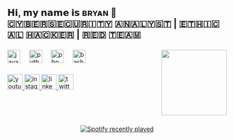 <h2 align="left">𝗛𝗶, 𝗺𝘆 𝗻𝗮𝗺𝗲 𝗶𝘀 ʙʀʏᴀɴ 👋<br>🇨​​🇾​​🇧​​🇪​​🇷​​🇸​​🇪​​🇨​​🇺​​🇷​​🇮​​🇹​​🇾​ ​🇦​​🇳​​🇦​​🇱​​🇾​​🇸​​🇹​ | ​🇪​​🇹​​🇭​​🇮​​🇨​​🇦​​🇱​ ​🇭​​🇦​​🇨​​🇰​​🇪​​🇷​ | ​🇷​​🇪​​🇩​ ​🇹​​🇪​​🇦​​🇲​</h2>

###

<img align="right" height="150" src="https://media.giphy.com/media/v1.Y2lkPTc5MGI3NjExMng1enQxeGMwNWdjY2lrMXgxZ3QzcWRxcmJjY2FjdHh5cjhodW5maSZlcD12MV9pbnRlcm5hbF9naWZfYnlfaWQmY3Q9Zw/wwg1suUiTbCY8H8vIA/giphy-downsized-large.gif"  />

###

<div align="left">
  <img src="https://cdn.jsdelivr.net/gh/devicons/devicon/icons/javascript/javascript-original.svg" height="30" alt="javascript logo"  />
  <img width="12" />
  <img src="https://cdn.jsdelivr.net/gh/devicons/devicon/icons/python/python-original.svg" height="30" alt="python logo"  />
  <img width="12" />
  <img src="https://cdn.jsdelivr.net/gh/devicons/devicon/icons/php/php-original.svg" height="30" alt="php logo"  />
  <img width="12" />
  <img src="https://cdn.jsdelivr.net/gh/devicons/devicon/icons/bash/bash-original.svg" height="30" alt="bash logo"  />
</div>

###

<div align="left">
  <a href="https://www.youtube.com/@foxzinsec" target="_blank">
    <img src="https://img.shields.io/static/v1?message=Youtube&logo=youtube&label=&color=FF0000&logoColor=white&labelColor=&style=for-the-badge" height="35" alt="youtube logo"  />
  </a>
  <a href="https://www.instagram.com/bryannfxz/" target="_blank">
    <img src="https://img.shields.io/static/v1?message=Instagram&logo=instagram&label=&color=E4405F&logoColor=white&labelColor=&style=for-the-badge" height="35" alt="instagram logo"  />
  </a>
  <a href="https://www.linkedin.com/in/bryangomes/" target="_blank">
    <img src="https://img.shields.io/static/v1?message=LinkedIn&logo=linkedin&label=&color=0077B5&logoColor=white&labelColor=&style=for-the-badge" height="35" alt="linkedin logo"  />
  </a>
  <a href="https://twitter.com/foxzincrf" target="_blank">
    <img src="https://img.shields.io/static/v1?message=Twitter&logo=twitter&label=&color=1DA1F2&logoColor=white&labelColor=&style=for-the-badge" height="35" alt="twitter logo"  />
  </a>
</div>

###

<br clear="both">


###

<div align="center">
  <a href="https://open.spotify.com/user/sndrl9jojdb55ecwizdczwvnw">
    <img src="https://spotify-recently-played-readme.vercel.app/api?user=sndrl9jojdb55ecwizdczwvnw&count=1&unique=false" alt="Spotify recently played"  />
  </a>
</div>

###
